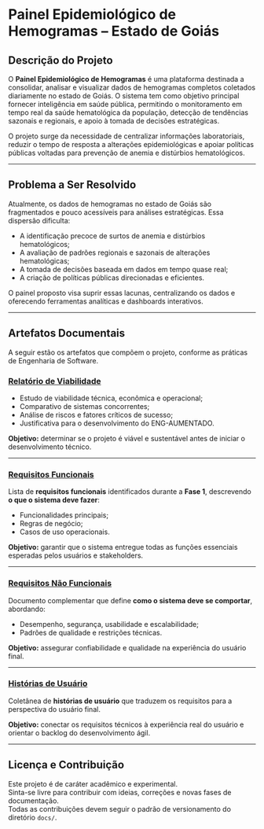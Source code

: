 # Painel Epidemiológico de Hemogramas – Estado de Goiás

## Descrição do Projeto
O **Painel Epidemiológico de Hemogramas** é uma plataforma destinada a consolidar, analisar e visualizar dados de hemogramas completos coletados diariamente no estado de Goiás. O sistema tem como objetivo principal fornecer inteligência em saúde pública, permitindo o monitoramento em tempo real da saúde hematológica da população, detecção de tendências sazonais e regionais, e apoio à tomada de decisões estratégicas.

O projeto surge da necessidade de centralizar informações laboratoriais, reduzir o tempo de resposta a alterações epidemiológicas e apoiar políticas públicas voltadas para prevenção de anemia e distúrbios hematológicos.

---

## Problema a Ser Resolvido
Atualmente, os dados de hemogramas no estado de Goiás são fragmentados e pouco acessíveis para análises estratégicas. Essa dispersão dificulta:

- A identificação precoce de surtos de anemia e distúrbios hematológicos;
- A avaliação de padrões regionais e sazonais de alterações hematológicas;
- A tomada de decisões baseada em dados em tempo quase real;
- A criação de políticas públicas direcionadas e eficientes.

O painel proposto visa suprir essas lacunas, centralizando os dados e oferecendo ferramentas analíticas e dashboards interativos.

---

## Artefatos Documentais

A seguir estão os artefatos que compõem o projeto, conforme as práticas de Engenharia de Software.

### [Relatório de Viabilidade](./docs/relatorio_de_viabilidade.md)
- Estudo de viabilidade técnica, econômica e operacional;  
- Comparativo de sistemas concorrentes;  
- Análise de riscos e fatores críticos de sucesso;  
- Justificativa para o desenvolvimento do ENG-AUMENTADO.

 **Objetivo:** determinar se o projeto é viável e sustentável antes de iniciar o desenvolvimento técnico.

---

### [Requisitos Funcionais](./docs/requisitos_funcionais.md)
Lista de **requisitos funcionais** identificados durante a **Fase 1**, descrevendo **o que o sistema deve fazer**:
- Funcionalidades principais;  
- Regras de negócio;  
- Casos de uso operacionais.

 **Objetivo:** garantir que o sistema entregue todas as funções essenciais esperadas pelos usuários e stakeholders.

---

### [Requisitos Não Funcionais](./docs/requisitos_nao_funcionais.md)
Documento complementar que define **como o sistema deve se comportar**, abordando:
- Desempenho, segurança, usabilidade e escalabilidade;  
- Padrões de qualidade e restrições técnicas.

 **Objetivo:** assegurar confiabilidade e qualidade na experiência do usuário final.

---

### [Histórias de Usuário](./docs/historias_usuario.md)
Coletânea de **histórias de usuário** que traduzem os requisitos para a perspectiva do usuário final.

 **Objetivo:** conectar os requisitos técnicos à experiência real do usuário e orientar o backlog do desenvolvimento ágil.

---

## Licença e Contribuição

Este projeto é de caráter acadêmico e experimental.  
Sinta-se livre para contribuir com ideias, correções e novas fases de documentação.  
Todas as contribuições devem seguir o padrão de versionamento do diretório `docs/`.
